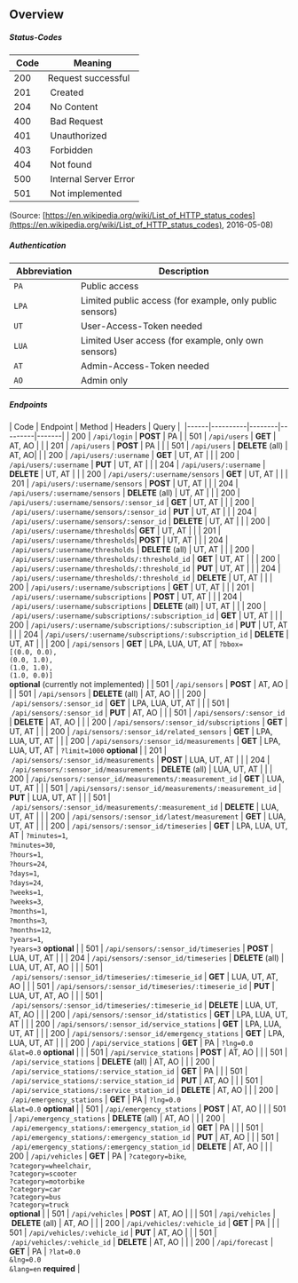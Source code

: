 ## Overview

##### Status-Codes

| Code | Meaning |
|------|---------|
| <span class="green">200</span> | Request successful |
| <span class="green">201</span> | Created |
| <span class="green">204</span> | No Content |
| <span class="red">400</span> | Bad Request |
| <span class="red">401</span> | Unauthorized |
| <span class="red">403</span> | Forbidden |
| <span class="red">404</span> | Not found |
| <span class="red">500</span> | Internal Server Error |
| <span class="blue">501</span> | Not implemented |

(Source: [https://en.wikipedia.org/wiki/List_of_HTTP_status_codes](https://en.wikipedia.org/wiki/List_of_HTTP_status_codes), 2016-05-08)


##### Authentication

| Abbreviation | Description |
|--------------|-------------|
| `PA` | Public access |
| `LPA` | Limited public access (for example, only public sensors) |
| `UT` | User-Access-Token needed |
| `LUA` | Limited User access (for example, only own sensors) |
| `AT` | Admin-Access-Token needed |
| `AO` | Admin only |


##### Endpoints

| Code | Endpoint | Method | Headers | Query | 
|------|----------|--------|---------|-------|
| <span class="green">200</span> | `/api/login` | **POST** | PA |
| <span class="blue">501</span> | `/api/users` | **GET** | AT, AO | |
| <span class="green">201</span> | `/api/users` | **POST** | PA | |
| <span class="blue">501</span> | `/api/users` | **DELETE** (all) | AT, AO| |
| <span class="green">200</span> | `/api/users/:username` | **GET** | UT, AT | |
| <span class="green">200</span> | `/api/users/:username` | **PUT** | UT, AT | |
| <span class="green">204</span> | `/api/users/:username` | **DELETE** | UT, AT | |
| <span class="green">200</span> | `/api/users/:username/sensors` | **GET** | UT, AT | |
| <span class="green">201</span> | `/api/users/:username/sensors` | **POST** | UT, AT | |
| <span class="green">204</span> | `/api/users/:username/sensors` | **DELETE** (all) | UT, AT | |
| <span class="green">200</span> | `/api/users/:username/sensors/:sensor_id` | **GET** | UT, AT | |
| <span class="green">200</span> | `/api/users/:username/sensors/:sensor_id` | **PUT** | UT, AT | |
| <span class="green">204</span> | `/api/users/:username/sensors/:sensor_id` | **DELETE** | UT, AT | |
| <span class="green">200</span> | `/api/users/:username/thresholds`| **GET** | UT, AT | |
| <span class="green">201</span> | `/api/users/:username/thresholds`| **POST** | UT, AT | |
| <span class="green">204</span> | `/api/users/:username/thresholds` | **DELETE** (all) | UT, AT | |
| <span class="green">200</span> | `/api/users/:username/thresholds/:threshold_id` | **GET** | UT, AT | |
| <span class="green">200</span> | `/api/users/:username/thresholds/:threshold_id` | **PUT** | UT, AT | |
| <span class="green">204</span> | `/api/users/:username/thresholds/:threshold_id` | **DELETE** | UT, AT | |
| <span class="green">200</span> | `/api/users/:username/subscriptions` | **GET** | UT, AT | |
| <span class="green">201</span> | `/api/users/:username/subscriptions` | **POST** | UT, AT | |
| <span class="green">204</span> | `/api/users/:username/subscriptions` | **DELETE** (all) | UT, AT | |
| <span class="green">200</span> | `/api/users/:username/subscriptions/:subscription_id` | **GET** | UT, AT | |
| <span class="green">200</span> | `/api/users/:username/subscriptions/:subscription_id` | **PUT** | UT, AT | |
| <span class="green">204</span> | `/api/users/:username/subscriptions/:subscription_id` | **DELETE** | UT, AT | |
| <span class="green">200</span> | `/api/sensors` | **GET** | LPA, LUA, UT, AT | `?bbox=` <br> `[(0.0, 0.0),` <br> `(0.0, 1.0),` <br> `(1.0, 1.0),` <br> `(1.0, 0.0)]` <br> **optional** (currently not implemented) |
| <span class="blue">501</span> | `/api/sensors` | **POST** | AT, AO | |
| <span class="blue">501</span> | `/api/sensors` | **DELETE** (all) | AT, AO  | |
| <span class="green">200</span> | `/api/sensors/:sensor_id` | **GET** | LPA, LUA, UT, AT | |
| <span class="blue">501</span> | `/api/sensors/:sensor_id` | **PUT** | AT, AO | |
| <span class="blue">501</span> | `/api/sensors/:sensor_id` | **DELETE** | AT, AO | |
| <span class="green">200</span> | `/api/sensors/:sensor_id/subscriptions` | **GET** | UT, AT | |
| <span class="green">200</span> | `/api/sensors/:sensor_id/related_sensors` | **GET** | LPA, LUA, UT, AT | |
| <span class="green">200</span> | `/api/sensors/:sensor_id/measurements` | **GET** | LPA, LUA, UT, AT | `?limit=1000` **optional** |
| <span class="green">201</span> | `/api/sensors/:sensor_id/measurements` | **POST** | LUA, UT, AT | |
| <span class="green">204</span> | `/api/sensors/:sensor_id/measurements` | **DELETE** (all) | LUA, UT, AT | |
| <span class="green">200</span> | `/api/sensors/:sensor_id/measurements/:measurement_id` | **GET** | LUA, UT, AT | |
| <span class="blue">501</span> | `/api/sensors/:sensor_id/measurements/:measurement_id` | **PUT** | LUA, UT, AT | |
| <span class="blue">501</span> | `/api/sensors/:sensor_id/measurements/:measurement_id` | **DELETE** | LUA, UT, AT | |
| <span class="green">200</span> | `/api/sensors/:sensor_id/latest/measurement` | **GET** | LUA, UT, AT | |
| <span class="green">200</span> | `/api/sensors/:sensor_id/timeseries` | **GET** | LPA, LUA, UT, AT | `?minutes=1`, <br> `?minutes=30`, <br> `?hours=1`, <br> `?hours=24`, <br> `?days=1`, <br> `?days=24`, <br>`?weeks=1`, <br>`?weeks=3`, <br> `?months=1`, <br> `?months=3`, <br> `?months=12`, <br> `?years=1`, <br> `?years=3` **optional** |
| <span class="blue">501</span> | `/api/sensors/:sensor_id/timeseries` | **POST** | LUA, UT, AT | |
| <span class="green">204</span> | `/api/sensors/:sensor_id/timeseries` | **DELETE** (all) | LUA, UT, AT, AO | |
| <span class="blue">501</span> | `/api/sensors/:sensor_id/timeseries/:timeserie_id` | **GET** | LUA, UT, AT, AO | |
| <span class="blue">501</span> | `/api/sensors/:sensor_id/timeseries/:timeserie_id` | **PUT** | LUA, UT, AT, AO | |
| <span class="blue">501</span> | `/api/sensors/:sensor_id/timeseries/:timeserie_id` | **DELETE** | LUA, UT, AT, AO | |
| <span class="green">200</span> | `/api/sensors/:sensor_id/statistics` | **GET** | LPA, LUA, UT, AT | |
| <span class="green">200</span> | `/api/sensors/:sensor_id/service_stations` | **GET** | LPA, LUA, UT, AT | |
| <span class="green">200</span> | `/api/sensors/:sensor_id/emergency_stations` | **GET** | LPA, LUA, UT, AT | |
| <span class="green">200</span> | `/api/service_stations` | **GET** | PA | `?lng=0.0` <br> `&lat=0.0` **optional** | |
| <span class="blue">501</span> | `/api/service_stations` | **POST** | AT, AO | |
| <span class="blue">501</span> | `/api/service_stations` | **DELETE** (all) | AT, AO | |
| <span class="green">200</span> | `/api/service_stations/:service_station_id` | **GET** | PA | |
| <span class="blue">501</span> | `/api/service_stations/:service_station_id` | **PUT** | AT, AO | |
| <span class="blue">501</span> | `/api/service_stations/:service_station_id` | **DELETE** | AT, AO | |
| <span class="green">200</span> | `/api/emergency_stations` | **GET** | PA | `?lng=0.0` <br> `&lat=0.0` **optional** |
| <span class="blue">501</span> | `/api/emergency_stations` | **POST** | AT, AO | |
| <span class="blue">501</span> | `/api/emergency_stations` | **DELETE** (all) | AT, AO | |
| <span class="green">200</span> | `/api/emergency_stations/:emergency_station_id` | **GET** | PA | |
| <span class="blue">501</span> | `/api/emergency_stations/:emergency_station_id` | **PUT** | AT, AO | |
| <span class="blue">501</span> | `/api/emergency_stations/:emergency_station_id` | **DELETE** | AT, AO | |
| <span class="green">200</span> | `/api/vehicles` | **GET** | PA | `?category=bike`, <br> `?category=wheelchair`, <br> `?category=scooter` <br> `?category=motorbike` <br> `?category=car` <br> `?category=bus` <br> `?category=truck` <br> **optional** |
| <span class="blue">501</span> | `/api/vehicles` | **POST** | AT, AO | |
| <span class="blue">501</span> | `/api/vehicles` | **DELETE** (all) | AT, AO | |
| <span class="green">200</span> | `/api/vehicles/:vehicle_id` | **GET** | PA | |
| <span class="blue">501</span> | `/api/vehicles/:vehicle_id` | **PUT** | AT, AO | |
| <span class="blue">501</span> | `/api/vehicles/:vehicle_id` | **DELETE** | AT, AO | |
| <span class="green">200</span> | `/api/forecast` | **GET** | PA | `?lat=0.0` <br> `&lng=0.0` <br> `&lang=en` **required** |

